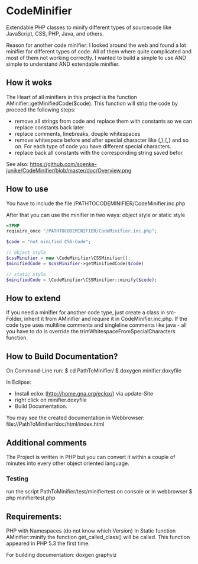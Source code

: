 CodeMinifier
============

Extendable PHP classes to minify different types of sourcecode like JavaScript, CSS, PHP, Java, and others.

Reason for another code minifier: I looked around the web and found a lot minifier for different types of code. All of them where quite complicated and most of them not working correctly. I wanted to build a simple to use AND simple to understand AND extendable minifier.

## How it woks

The Heart of all minifiers in this project is the function AMinifier::getMinifiedCode($code). This function will strip the code by proceed the following steps:
* remove all strings from code and replace them with constants so we can replace constants back later
* replace comments, linebreaks, douple whitespaces
* remove whitespace before and after special character like (,),{,} and so on. For each type of code you have different special characters.
* replace back all constants with the corresponding string saved befor

See also: https://github.com/soenke-junike/CodeMinifier/blob/master/doc/Overview.png

## How to use

You have to include the file /PATHTOCODEMINIFIER/CodeMinifier.inc.php

After that you can use the minifier in two ways: object style or static style

```php
<?PHP
reqiuire_once "/PATHTOCODEMINIFIER/CodeMinifier.inc.php";

$code = "not minified CSS-Code";

// object style
$cssMinifier = new \CodeMinifier\CSSMinifier();
$minifiedCode = $cssMinifier->getMinifiedCode($code)

// static style
$minifiedCode = \CodeMinifier\CSSMinifier::minify($code);
```

## How to extend

If you need a minifier for another code type, just create a class in src-Folder, inherit it from AMinifier and require it in CodeMinifier.inc.php. If the code type uses multiline comments and singleline comments like java - all you have to do is override the trimWhitespaceFromSpecialCharacters function.

## How to Build Documentation?

On Command-Line run:
$ cd PathToMinifier/
$ doxygen minifier.doxyfile

In Eclipse: 
- Install eclox (http://home.gna.org/eclox/) via update-Site
- right click on minifier.doxyfile
- Build Documentation.

You may see the created documentation in Webbrowser: file://PathToMinifier/doc/html/index.html


## Additional comments

The Project is written in PHP but you can convert it within a couple of minutes into every other object oriented language.

### Testing ###
run the script PathToMinifier/test/minifiertest on console or in webbrowser
$ php minifiertest.php


## Requirements:
PHP with Namespaces (do not know which Version)
In Static function AMinifier::minify the function get_called_class() will be called. This function appeared in PHP 5.3 the first time.

For building documentation:
doxgen
graphviz

